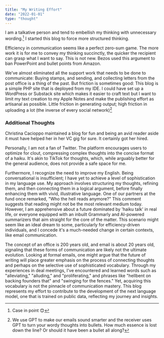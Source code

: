 ```yaml
---
title: "My Writing Effort"
date: "2022-01-01"
type: "thought"
---
```


I am a talkative person and tend to embellish my thinking with unnecessary wording.[^1] I started this blog to force more structured thinking.

Efficiency in communication seems like a perfect zero-sum game. The more work it is for me to convey my thinking succinctly, the quicker the recipient can grasp what I want to say. This is not new. Bezos used this argument to ban PowerPoint and bullet points from Amazon.

We've almost eliminated all the support work that needs to be done to communicate: Buying stamps, and sending, and collecting letters from the post office is a thing of the past. But friction is sometimes good: This blog is a simple PHP site that is deployed from my IDE. I could have set up a WordPress or Substack site which makes it easier to craft text but I want to limit my text creation to my Apple Notes and make the publishing effort as artisanal as possible.
Little friction in generating output; high friction in uploading a lot (the inverse of every social network)[^2]

### Additional Thoughts

Christina Cacioppo maintained a blog for fun and being an avid reader aside it must have helped her in her VC gig for sure. It certainly got her hired.

Personally, I am not a fan of Twitter. The platform encourages users to optimize for clout, compressing complex thoughts into the concise format of a haiku. It's akin to TikTok for thoughts, which, while arguably better for the general audience, does not provide a safe space for me.

Furthermore, I recognize the need to improve my English. Being conversational is insufficient; I have yet to achieve a level of sophistication in my language use. My approach involves structuring my thoughts, refining them, and then connecting them in a logical argument, before finally enhancing them with vivid, illustrative language. One of our partners at the fund once remarked, "Who the hell reads anymore?" This comment suggests that reading might not be the most relevant medium today. However, I am apprehensive about a future dominated by 'haiku talk' in real life, or everyone equipped with an inbuilt Grammarly and AI-powered summarizers that aim straight for the core of the matter. This scenario might seem like an ideal dream to some, particularly for efficiency-driven individuals, and I concede it's a much-needed change in certain contexts, like email communication.

The concept of an office is 200 years old, and email is about 20 years old, signaling that these forms of communication are likely not the ultimate evolution. Looking at formal emails, one might argue that the future of writing will place greater emphasis on the process of connecting thoughts and perhaps on the selective use of sophisticated vocabulary. Through my experiences in deal meetings, I've encountered and learned words such as "alleviating," "alluding," and "proliferating," and phrases like "hellbent on backing founders that" and "swinging for the fences." Yet, acquiring this vocabulary is not the pinnacle of communication mastery. This blog represents my effort to contribute to the development of the next language model, one that is trained on public data, reflecting my journey and insights.

[^1]: Case in point 😊
[^2]: We use GPT to make our emails sound smarter and the receiver uses GPT to turn your wordy thoughts into bullets. How much essence is lost down the line? Or should it have been a bullet all along? 